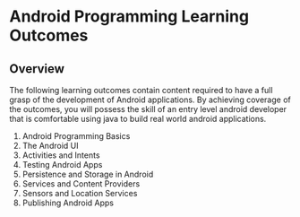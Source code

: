 # Android Programming Learning Outcomes

Overview
--------
The following learning outcomes contain content required to have a full grasp of the development of Android applications. By achieving coverage of the outcomes, you will possess the skill of an entry level android developer that is comfortable using java to build real world android applications.

1. Android Programming Basics
2. The Android UI
3. Activities and Intents
4. Testing Android Apps
5. Persistence and Storage in Android
6. Services and Content Providers
7. Sensors and Location Services
8. Publishing Android Apps
